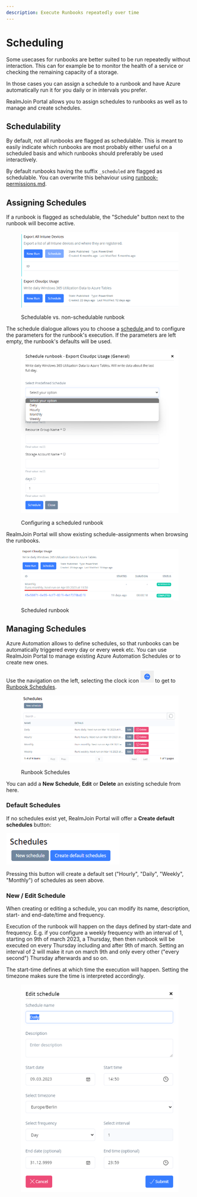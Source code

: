 ```yaml
---
description: Execute Runbooks repeatedly over time
---
```


# Scheduling

Some usecases for runbooks are better suited to be run repeatedly without interaction. This can for example be to monitor the health of a service or checking the remaining capacity of a storage.&#x20;

In those cases you can assign a schedule to a runbook and have Azure automatically run it for you daily or in intervals you prefer.

RealmJoin Portal allows you to assign schedules to runbooks as well as to manage and create schedules.

## Schedulability

By default, not all runbooks are flagged as schedulable. This is meant to easily indicate which runbooks are most probably either useful on a scheduled basis and which runbooks should preferably be used interactively.

By default runbooks having the suffix `_scheduled` are flagged as schedulable. You can overwrite this behaviour using [runbook-permissions.md](runbook-permissions.md "mention").

## Assigning Schedules

If a runbook is flagged as schedulable, the "Schedule" button next to the runbook will become active.

<figure><img src="../.gitbook/assets/image (2) (3).png" alt=""><figcaption><p>Schedulable vs. non-schedulable runbook</p></figcaption></figure>

The schedule dialogue allows you to choose a [schedule ](scheduling.md#managing-schedules)and to configure the parameters for the runbook's execution. If the parameters are left empty, the runbook's defaults will be used.

<figure><img src="../.gitbook/assets/image (3) (4).png" alt=""><figcaption><p>Configuring a scheduled runbook</p></figcaption></figure>

RealmJoin Portal will show existing schedule-assignments when browsing the runbooks.

<figure><img src="../.gitbook/assets/image (3) (3).png" alt=""><figcaption><p>Scheduled runbook</p></figcaption></figure>

## Managing Schedules

Azure Automation allows to define schedules, so that runbooks can be automatically triggered every day or every week etc. You can use RealmJoin Portal to manage existing Azure Automation Schedules or to create new ones.

Use the navigation on the left, selecting the clock icon ![](<../.gitbook/assets/image (5) (2).png>) to get to [Runbook Schedules](https://portal.realmjoin.com/automation-accounts/schedules).

<figure><img src="../.gitbook/assets/image (4) (2).png" alt=""><figcaption><p>Runbook Schedules</p></figcaption></figure>

You can add a **New Schedule**, **Edit** or **Delete** an existing schedule from here.

### Default Schedules

If no schedules exist yet, RealmJoin Portal will offer a **Create default schedules** button:

<img src="../.gitbook/assets/image (6) (3).png" alt="" data-size="original">

Pressing this button will create a default set ("Hourly", "Daily", "Weekly", "Monthly") of schedules as seen above.

### New / Edit Schedule

When creating or editing a schedule, you can modify its name, description, start- and end-date/time and frequency.&#x20;

Execution of the runbook will happen on the days defined by start-date and frequency. E.g. if you configure a weekly frequency with an interval of  1, starting on 9th of march 2023, a Thursday, then then runbook will be executed on every Thursday including and after 9th of march. Setting an interval of 2 will make it run on march 9th and only every other ("every second") Thursday afterwards and so on.

The start-time defines at which time the execution will happen. Setting the timezone makes sure the time is interpreted accordingly.

<figure><img src="../.gitbook/assets/image (1) (1).png" alt=""><figcaption></figcaption></figure>
